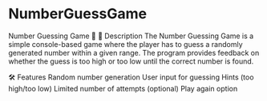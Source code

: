 # NumberGuessGame
Number Guessing Game 🎲
📌 Description
The Number Guessing Game is a simple console-based game where the player has to guess a randomly generated number within a given range. The program provides feedback on whether the guess is too high or too low until the correct number is found.

🛠 Features
Random number generation
User input for guessing
Hints (too high/too low)
Limited number of attempts (optional)
Play again option
